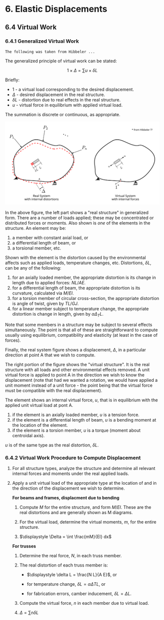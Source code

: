 # 6. Elastic Displacements

## 6.4 Virtual Work

### 6.4.1 Generalized Virtual Work
 
    The following was taken from Hibbeler ...
	

The generalized principle of virtual work can be stated:

$$
1\times\Delta = \sum u \times \delta L
$$

Briefly:
* $1$ - a virtual load corresponding to the desired displacement.
* $\Delta$ - desired displacement in the real structure.
* $\delta L$ - distortion due to real effects in the real structure.
* $u$ - virtual force in equilibrium with applied virtual load.

The summation is discrete or continuous, as appropriate.

![Figure](../../../images/displacements/workenergy/generalized-virtual-work.svg)

In the above figure, the left part shows a "real structure"
in generalized form.  There are a number of loads applied; these
may be concentrated or distributed forces or moments.  Also shown
is _one_ of the elements in the structure.  An element may be:
1. a member with constant axial load, or
1. a differential length of beam, or
1. a torsional member, etc.

Shown with the element is the distortion caused by the environmental
affects such as applied loads, temperature changes, etc.
Distortions, $\delta L$,
can be any of the following:
1. for an axially loaded member, the appropriate distortion is its change
   in length due to applied forces: $NL/AE$.
1. for a differential length of beam, the appropriate distortion
   is its curvature, calculated via $M/EI$.
1. for a torsion member of circular cross-section, the
   appropriate distortion is angle of twist, given by $TL/GJ$.
1. for a linear member subject to temperature change, 
   the appropriate distortion is change in length,
   given by $\alpha \Delta_T L$.
   
Note that some members in a structure may be subject to several
effects simultaneously.
The point is that all of these are straightforward to compute
usually using equilibrium, compatibility and elasticity (at
least in the case of forces).

Finally, the real system figure shows a displacement, $\Delta$,
in a particular direction at point A that we wish to compute.

The right portion of the figure shows the "virtual structure". 
It is the real structure with all loads and other environmental
effects removed.  A unit virtual force is applied to point A
in the direction we wish to know the displacement (note that had
we wanted a rotation, we would have applied a unit moment instead of
a unit force - the point being that the virtual force must be
compatible with the real displacement).

The element shows an internal virtual force, $u$, that is in equilibrium
with the applied unit virtual load at pont A.
1. if the element is an axially loaded member, $u$ is a tension force.
1. if the element is a differential length of beam, $u$ is a bending moment
   at the location of the element.
1. if the element is a torsion member, $u$ is a torque (moment about
   centroidal axis).

$u$ is of the same type as the real distortion, $\delta L$.

### 6.4.2 Virtual Work Procedure to Compute Displacement

1. For all structure types, analyze the structure and determine
   all relevant internal forces and moments under the real applied
   loads.

1. Apply a unit virtual load of the appropriate type at the location of
   and in the direction of the displacement we wish to determine.
   
   **For beams and frames, displacment due to bending**
   
   1. Compute $M$ for the entire structure, and form $M/EI$. These
      are the real distortions and are generally shown as M diagrams.
	  
   1. For the virtual load, determine the virtual moments, $m$, for
      the entire structure.
	  
   1. $\displaystyle \Delta = \int \frac{mM}{EI} dx$
	  
   **For trusses**
   
   1. Determine the real force, $N$, in each truss member.
   
   1. The real distortion of each truss member is:
   
      - $\displaystyle \delta L = \frac{N L}{A E}$, or
	  
	  - for temperature change, $\displaystyle \delta L = \alpha \Delta T L$, or
	  
	  - for fabrication errors, camber inducement, $\displaystyle \delta L = \Delta L$.
	  
   1. Compute the virtual force, $n$ in each member due to virtual load.
   
   1. $\displaystyle \Delta = \sum n \delta L$

